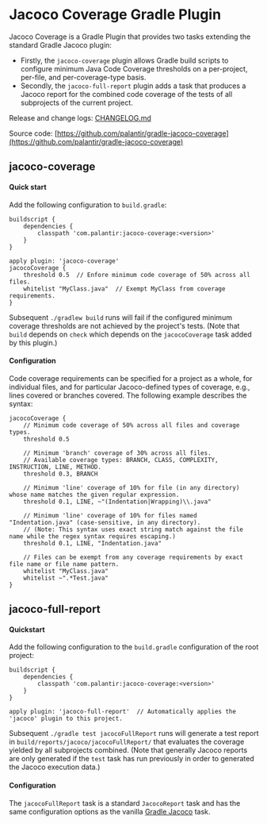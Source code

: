 # Jacoco Coverage Gradle Plugin

Jacoco Coverage is a Gradle Plugin that provides two tasks extending the standard Gradle Jacoco plugin:
- Firstly, the `jacoco-coverage` plugin allows Gradle build scripts to configure minimum Java Code Coverage thresholds
on a per-project, per-file, and per-coverage-type basis.
- Secondly, the `jacoco-full-report` plugin adds a task that produces a Jacoco report for the combined code coverage of
the tests of all subprojects of the current project.

Release and change logs: [CHANGELOG.md](CHANGELOG.md)

Source code: [https://github.com/palantir/gradle-jacoco-coverage](https://github.com/palantir/gradle-jacoco-coverage)


## jacoco-coverage

#### Quick start

Add the following configuration to `build.gradle`:

    buildscript {
        dependencies {
            classpath 'com.palantir:jacoco-coverage:<version>'
        }
    }
    
    apply plugin: 'jacoco-coverage'
    jacocoCoverage {
        threshold 0.5  // Enfore minimum code coverage of 50% across all files.
        whitelist "MyClass.java"  // Exempt MyClass from coverage requirements.
    }

Subsequent `./gradlew build` runs will fail if the configured minimum coverage thresholds are not achieved by the
project's tests. (Note that `build` depends on `check` which depends on the `jacocoCoverage` task added by this plugin.)


#### Configuration

Code coverage requirements can be specified for a project as a whole, for individual files, and for particular
Jacoco-defined types of coverage, e.g., lines covered or branches covered. The following example describes the syntax:

    jacocoCoverage {
        // Minimum code coverage of 50% across all files and coverage types.
        threshold 0.5

        // Minimum 'branch' coverage of 30% across all files.
        // Available coverage types: BRANCH, CLASS, COMPLEXITY, INSTRUCTION, LINE, METHOD.
        threshold 0.3, BRANCH

        // Minimum 'line' coverage of 10% for file (in any directory) whose name matches the given regular expression.
        threshold 0.1, LINE, ~"(Indentation|Wrapping)\\.java"

        // Minimum 'line' coverage of 10% for files named "Indentation.java" (case-sensitive, in any directory).
        // (Note: This syntax uses exact string match against the file name while the regex syntax requires escaping.)
        threshold 0.1, LINE, "Indentation.java"

        // Files can be exempt from any coverage requirements by exact file name or file name pattern.
        whitelist "MyClass.java"
        whitelist ~".*Test.java"
    }

## jacoco-full-report

#### Quickstart

Add the following configuration to the `build.gradle` configuration of the root project:

    buildscript {
        dependencies {
            classpath 'com.palantir:jacoco-coverage:<version>'
        }
    }

    apply plugin: 'jacoco-full-report'  // Automatically applies the 'jacoco' plugin to this project.

Subsequent `./gradle test jacocoFullReport` runs will generate a test report in `build/reports/jacoco/jacocoFullReport/`
that evaluates the coverage yielded by all subprojects combined. (Note that generally Jacoco reports are only generated
if the `test` task has run previously in order to generated the Jacoco execution data.)

#### Configuration

The `jacocoFullReport` task is a standard `JacocoReport` task and has the same configuration options as the vanilla
[Gradle Jacoco](https://docs.gradle.org/current/userguide/jacoco_plugin.html) task.
